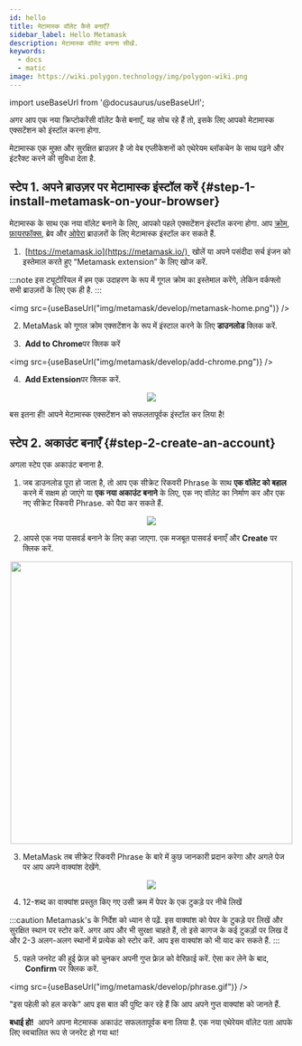 ```yaml
---
id: hello
title: मेटामास्क वॉलेट कैसे बनाएँ?
sidebar_label: Hello Metamask
description: मेटामास्क वॉलेट बनाना सीखें.
keywords:
  - docs
  - matic
image: https://wiki.polygon.technology/img/polygon-wiki.png
---
```

import useBaseUrl from '@docusaurus/useBaseUrl';

अगर आप एक नया क्रिप्टोकरेंसी वॉलेट कैसे बनाएँ, यह सोच रहे हैं तो, इसके लिए आपको मेटामास्क एक्सटेंशन को इंस्टॉल करना होगा.

मेटामास्क एक मुफ़्त और सुरक्षित ब्राउज़र है जो वेब एप्लीकेशनों को एथेरेयम ब्लॉकचेन के साथ पढ़ने और इंटरैक्ट करने की सुविधा देता है.

## स्टेप 1. अपने ब्राउज़र पर मेटामास्क इंस्टॉल करें {#step-1-install-metamask-on-your-browser}

मेटामास्क के साथ एक नया वॉलेट बनाने के लिए, आपको पहले एक्सटेंशन इंस्टॉल करना होगा. आप [क्रोम](https://chrome.google.com/webstore/detail/nkbihfbeogaeaoehlefnkodbefgpgknn), [फ़ायरफॉक्स](https://addons.mozilla.org/en-US/firefox/addon/ether-metamask/), ब्रेव और [ओपेरा](https://addons.opera.com/en/extensions/details/metamask/) ब्राउज़रों के लिए मेटामास्क इंस्टॉल कर सकते हैं.

1.  [https://metamask.io](https://metamask.io/)  खोलें या अपने पसंदीदा सर्च इंजन को इस्तेमाल करते हुए “Metamask extension” के लिए खोज करें.

:::note
इस ट्यूटोरियल में हम एक उदाहरण के रूप में गूगल क्रोम का इस्तेमाल करेंगे, लेकिन वर्कफ्लो सभी ब्राउज़रों के लिए एक ही है.
:::

<img src={useBaseUrl("img/metamask/develop/metamask-home.png")} />

2. MetaMask को गूगल क्रोम एक्सटेंशन के रूप में इंस्टाल करने के लिए **डाउनलोड** क्लिक करें.

3.  **Add to Chrome**पर क्लिक करें

<img src={useBaseUrl("img/metamask/develop/add-chrome.png")} />

4.  **Add Extension**पर क्लिक करें.

<div align="center">
<img src={useBaseUrl("img/metamask/develop/add-extension.png")} />
</div>

बस इतना ही! आपने मेटामास्क एक्सटेंशन को सफलतापूर्वक इंस्टॉल कर लिया है!

## स्टेप 2. अकाउंट बनाएँ {#step-2-create-an-account}

अगला स्टेप एक अकाउंट बनाना है.

1. जब डाउनलोड पूरा हो जाता है, तो आप एक सीक्रेट रिकवरी Phrase के साथ **एक वॉलेट को बहाल** करने में सक्षम हो जाएंगे या **एक नया अकाउंट बनाने** के लिए, एक नए वॉलेट का निर्माण कर और एक नए सीक्रेट रिकवरी Phrase. को पैदा कर सकते हैं.

<div align="center">
<img src={useBaseUrl("img/metamask/develop/new-metamask.png")} />
</div>

2. आपसे एक नया पासवर्ड बनाने के लिए कहा जाएगा. एक मजबूत पासवर्ड बनाएँ और **Create** पर क्लिक करें.

<div align="center" >
<img width="500" src={useBaseUrl("img/metamask/develop/create-password.png")} />
</div>

3. MetaMask तब सीक्रेट रिकवरी Phrase के बारे में कुछ जानकारी प्रदान करेगा और अगले पेज पर आप अपने वाक्यांश देखेंगे.

<div align="center" >
<img  src={useBaseUrl("img/metamask/develop/reveal-phrase.png")} />
</div>


4. 12-शब्द का वाक्यांश प्रस्तुत किए गए उसी क्रम में पेपर के एक टुकड़े पर नीचे लिखें

:::caution
Metamask's के निर्देश को ध्यान से पढ़ें. इस वाक्यांश को पेपर के टुकड़े पर लिखें और सुरक्षित स्थान पर स्टोर करें. अगर आप और भी सुरक्षा चाहते हैं, तो इसे कागज के कई टुकड़ों पर लिख दें और 2-3 अलग-अलग स्थानों में प्रत्येक को स्टोर करें. आप इस वाक्यांश को भी याद कर सकते हैं.
:::

5. पहले जनरेट की हुई फ्रेज़ को चुनकर अपनी गुप्त फ्रेज़ को वेरिफ़ाई करें. ऐसा कर लेने के बाद,  **Confirm** पर क्लिक करें.

<img src={useBaseUrl("img/metamask/develop/phrase.gif")} />

"इस पहेली को हल करके" आप इस बात की पुष्टि कर रहे हैं कि आप अपने गुप्त वाक्यांश को जानते हैं.

**बधाई हो!**  आपने अपना मेटमास्क अकाउंट सफलतापूर्वक बना लिया है. एक नया एथेरेयम वॉलेट पता आपके लिए स्वचालित रूप से जनरेट हो गया था!